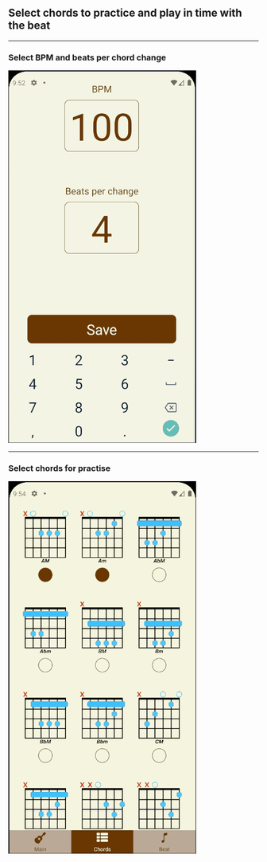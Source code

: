 ## Select chords to practice and play in time with the beat

---

### Select BPM and beats per chord change

![beat-screen-demo](demo-gifs/beat-screen-demo.gif ".gif")

---

### Select chords for practise

![chord-screen-demo](demo-gifs/chord-screen-demo.gif ".gif")
